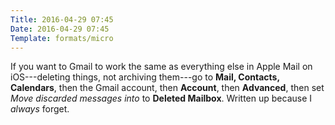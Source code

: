 ```yaml
---
Title: 2016-04-29 07:45
Date: 2016-04-29 07:45
Template: formats/micro
---
```


If you want to Gmail to work the same as everything else in Apple Mail on iOS---deleting things, not archiving them---go to **Mail, Contacts, Calendars**, then the Gmail account, then **Account**, then **Advanced**, then set *Move discarded messages into* to **Deleted Mailbox**. Written up because I *always* forget.
